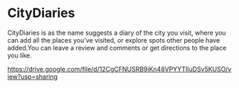 # CityDiaries
CityDiaries is as the name suggests a diary of the city you visit, where you can add all the places you've visited, or explore spots other people have added.You can leave a review and comments or get directions to the place you like.

https://drive.google.com/file/d/12CgCFNUSRB9iKn48VPYYTIluDSv5KUSO/view?usp=sharing
